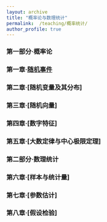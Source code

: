 ```yaml
---
layout: archive
title: "概率论与数理统计"
permalink:  /teaching/概率统计/
author_profile: true
---
```

<!---
内容隐藏
--->

### 第一部分·概率论
### 第一章·[随机事件](https://kuanhoutian.github.io/files/Probability_CN/gltj_1_print_version.pdf)
### 第二章·[随机变量及其分布]
### 第三章·[随机向量]
### 第四章·[数字特征]
### 第五章·[大数定律与中心极限定理]

### 第二部分·数理统计
### 第六章·[样本与统计量]
### 第七章·[参数估计]
### 第八章·[假设检验]
